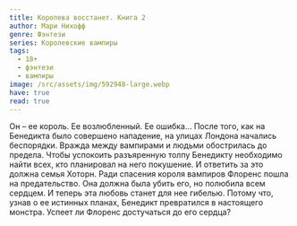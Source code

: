 ```yaml
---
title: Королева восстанет. Книга 2
author: Мари Нихофф
genre: Фэнтези
series: Королевские вампиры
tags:
  - 18+
  - фэнтези
  - вампиры
image: /src/assets/img/592948-large.webp
have: true
read: true
---
```

Он – ее король. Ее возлюбленный. Ее ошибка… После того, как на Бенедикта было совершено нападение, на улицах Лондона начались беспорядки. Вражда между вампирами и людьми обострилась до предела. Чтобы успокоить разъяренную толпу Бенедикту необходимо найти всех, кто планировал на него покушение. И ответить за это должна семья Хоторн. Ради спасения короля вампиров Флоренс пошла на предательство. Она должна была убить его, но полюбила всем сердцем. И теперь эта любовь станет для нее гибелью. Потому что, узнав о ее истинных планах, Бенедикт превратился в настоящего монстра. Успеет ли Флоренс достучаться до его сердца?

